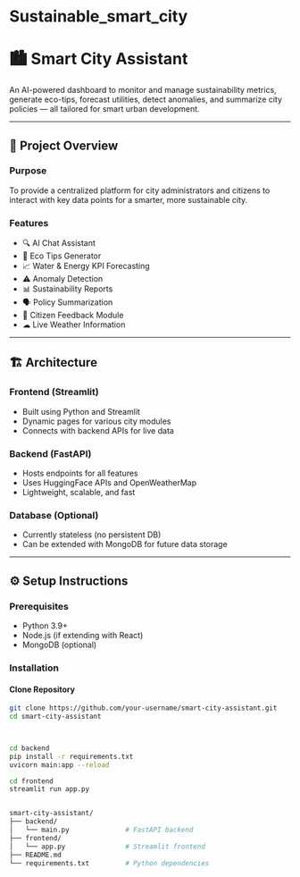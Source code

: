 # Sustainable_smart_city
# 🏙 Smart City Assistant

An AI-powered dashboard to monitor and manage sustainability metrics, generate eco-tips, forecast utilities, detect anomalies, and summarize city policies — all tailored for smart urban development.

---

## 📌 Project Overview

### Purpose
To provide a centralized platform for city administrators and citizens to interact with key data points for a smarter, more sustainable city.

### Features
- 🔍 AI Chat Assistant  
- 🌱 Eco Tips Generator  
- 📈 Water & Energy KPI Forecasting  
- ⚠ Anomaly Detection  
- 📊 Sustainability Reports  
- 🗣 Policy Summarization  
- 💬 Citizen Feedback Module  
- ☁ Live Weather Information

---

## 🏗 Architecture

### Frontend (Streamlit)
- Built using Python and Streamlit
- Dynamic pages for various city modules
- Connects with backend APIs for live data

### Backend (FastAPI)
- Hosts endpoints for all features
- Uses HuggingFace APIs and OpenWeatherMap
- Lightweight, scalable, and fast

### Database (Optional)
- Currently stateless (no persistent DB)
- Can be extended with MongoDB for future data storage

---

## ⚙ Setup Instructions

### Prerequisites
- Python 3.9+
- Node.js (if extending with React)
- MongoDB (optional)

### Installation

#### Clone Repository
```bash
git clone https://github.com/your-username/smart-city-assistant.git
cd smart-city-assistant



cd backend
pip install -r requirements.txt
uvicorn main:app --reload

cd frontend
streamlit run app.py


smart-city-assistant/
├── backend/
│   └── main.py              # FastAPI backend
├── frontend/
│   └── app.py               # Streamlit frontend
├── README.md
└── requirements.txt         # Python dependencies

